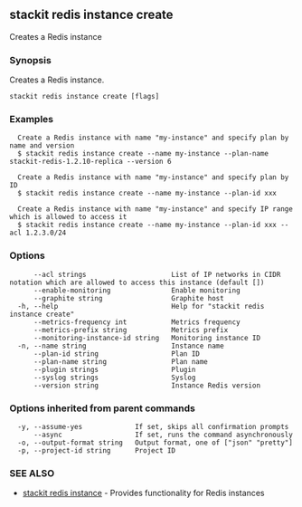 ## stackit redis instance create

Creates a Redis instance

### Synopsis

Creates a Redis instance.

```
stackit redis instance create [flags]
```

### Examples

```
  Create a Redis instance with name "my-instance" and specify plan by name and version
  $ stackit redis instance create --name my-instance --plan-name stackit-redis-1.2.10-replica --version 6

  Create a Redis instance with name "my-instance" and specify plan by ID
  $ stackit redis instance create --name my-instance --plan-id xxx

  Create a Redis instance with name "my-instance" and specify IP range which is allowed to access it
  $ stackit redis instance create --name my-instance --plan-id xxx --acl 1.2.3.0/24
```

### Options

```
      --acl strings                     List of IP networks in CIDR notation which are allowed to access this instance (default [])
      --enable-monitoring               Enable monitoring
      --graphite string                 Graphite host
  -h, --help                            Help for "stackit redis instance create"
      --metrics-frequency int           Metrics frequency
      --metrics-prefix string           Metrics prefix
      --monitoring-instance-id string   Monitoring instance ID
  -n, --name string                     Instance name
      --plan-id string                  Plan ID
      --plan-name string                Plan name
      --plugin strings                  Plugin
      --syslog strings                  Syslog
      --version string                  Instance Redis version
```

### Options inherited from parent commands

```
  -y, --assume-yes             If set, skips all confirmation prompts
      --async                  If set, runs the command asynchronously
  -o, --output-format string   Output format, one of ["json" "pretty"]
  -p, --project-id string      Project ID
```

### SEE ALSO

* [stackit redis instance](./stackit_redis_instance.md)	 - Provides functionality for Redis instances

